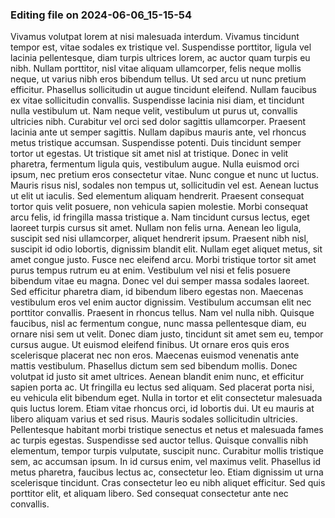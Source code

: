 

### Editing file on 2024-06-06_15-15-54

Vivamus volutpat lorem at nisi malesuada interdum. Vivamus tincidunt tempor est, vitae sodales ex tristique vel. Suspendisse porttitor, ligula vel lacinia pellentesque, diam turpis ultrices lorem, ac auctor quam turpis eu nibh. Nullam porttitor, nisl vitae aliquam ullamcorper, felis neque mollis neque, ut varius nibh eros bibendum tellus. Ut sed arcu ut nunc pretium efficitur. Phasellus sollicitudin ut augue tincidunt eleifend. Nullam faucibus ex vitae sollicitudin convallis. Suspendisse lacinia nisi diam, et tincidunt nulla vestibulum ut. Nam neque velit, vestibulum ut purus ut, convallis ultricies nibh. Curabitur vel orci sed dolor sagittis ullamcorper. Praesent lacinia ante ut semper sagittis. Nullam dapibus mauris ante, vel rhoncus metus tristique accumsan. Suspendisse potenti. Duis tincidunt semper tortor ut egestas.
Ut tristique sit amet nisl at tristique. Donec in velit pharetra, fermentum ligula quis, vestibulum augue. Nulla euismod orci ipsum, nec pretium eros consectetur vitae. Nunc congue et nunc ut luctus. Mauris risus nisl, sodales non tempus ut, sollicitudin vel est. Aenean luctus ut elit ut iaculis. Sed elementum aliquam hendrerit. Praesent consequat tortor quis velit posuere, non vehicula sapien molestie. Morbi consequat arcu felis, id fringilla massa tristique a. Nam tincidunt cursus lectus, eget laoreet turpis cursus sit amet. Nullam non felis urna. Aenean leo ligula, suscipit sed nisi ullamcorper, aliquet hendrerit ipsum.
Praesent nibh nisl, suscipit id odio lobortis, dignissim blandit elit. Nullam eget aliquet metus, sit amet congue justo. Fusce nec eleifend arcu. Morbi tristique tortor sit amet purus tempus rutrum eu at enim. Vestibulum vel nisi et felis posuere bibendum vitae eu magna. Donec vel dui semper massa sodales laoreet. Sed efficitur pharetra diam, id bibendum libero egestas non. Maecenas vestibulum eros vel enim auctor dignissim. Vestibulum accumsan elit nec porttitor convallis. Praesent in rhoncus tellus. Nam vel nulla nibh.
Quisque faucibus, nisl ac fermentum congue, nunc massa pellentesque diam, eu ornare nisi sem ut velit. Donec diam justo, tincidunt sit amet sem eu, tempor cursus augue. Ut euismod eleifend finibus. Ut ornare eros quis eros scelerisque placerat nec non eros. Maecenas euismod venenatis ante mattis vestibulum. Phasellus dictum sem sed bibendum mollis. Donec volutpat id justo sit amet ultrices. Aenean blandit enim nunc, et efficitur sapien porta ac. Ut fringilla eu lectus sed aliquam. Sed placerat porta nisi, eu vehicula elit bibendum eget. Nulla in tortor et elit consectetur malesuada quis luctus lorem.
Etiam vitae rhoncus orci, id lobortis dui. Ut eu mauris at libero aliquam varius et sed risus. Mauris sodales sollicitudin ultricies. Pellentesque habitant morbi tristique senectus et netus et malesuada fames ac turpis egestas. Suspendisse sed auctor tellus. Quisque convallis nibh elementum, tempor turpis vulputate, suscipit nunc. Curabitur mollis tristique sem, ac accumsan ipsum. In id cursus enim, vel maximus velit. Phasellus id metus pharetra, faucibus lectus ac, consectetur leo. Etiam dignissim ut urna scelerisque tincidunt. Cras consectetur leo eu nibh aliquet efficitur. Sed quis porttitor elit, et aliquam libero. Sed consequat consectetur ante nec convallis.


